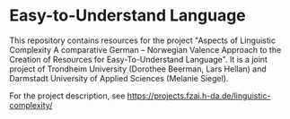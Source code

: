 # Easy-to-Understand Language
This repository contains resources for the project "Aspects of Linguistic Complexity A comparative German – Norwegian Valence Approach to the Creation of Resources for Easy-To-Understand Language". It is a joint project of Trondheim University (Dorothee Beerman, Lars Hellan) and Darmstadt University of Applied Sciences (Melanie Siegel). 

For the project description, see https://projects.fzai.h-da.de/linguistic-complexity/

